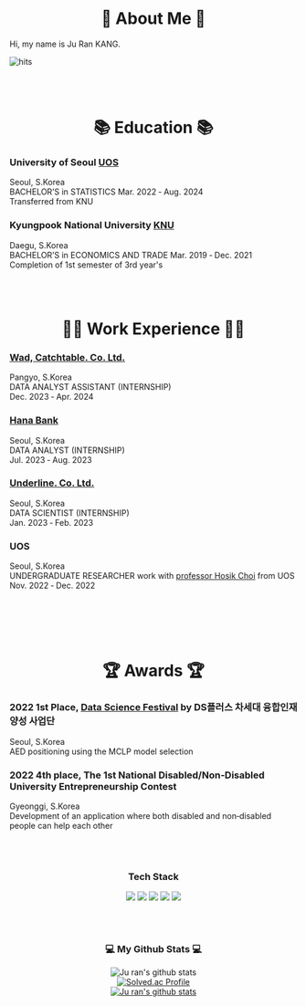 
<h1 align="center"> 
💬 About Me 💬
</h3>
Hi, my name is Ju Ran KANG.

![hits](https://hits.seeyoufarm.com/api/count/incr/badge.svg?url=https%3A%2F%2Fgithub.com%2F&edge_flat=false&title=hits)


 <br>
 <br>
<h1 align="center"> 
📚 Education 📚 </h3>
  

 ### University of Seoul [UOS](https://uos.ac.kr/main.do?epTicket=LOG)
  Seoul, S.Korea
  <br> BACHELOR’S in STATISTICS Mar. 2022 ‑ Aug. 2024
  <br> Transferred from KNU

  

### Kyungpook National University [KNU](https://knu.ac.kr/wbbs/wbbs/main/main.action)


  Daegu, S.Korea
  <br> BACHELOR’S in ECONOMICS AND TRADE Mar. 2019 ‑ Dec. 2021
  <br> Completion of 1st semester of 3rd year's
 

 <br>
 <br>
  
<h1 align="center"> 
👩‍💻 Work Experience 👩‍💻
</h3>

### **[Wad, Catchtable. Co. Ltd.](https://catchtable.career.greetinghr.com/)**
  Pangyo, S.Korea
  <br> DATA ANALYST ASSISTANT (INTERNSHIP) 
  <br> Dec. 2023 ‑ Apr. 2024


### **[Hana Bank](https://www.kebhana.com/)**
  Seoul, S.Korea
  <br> DATA ANALYST (INTERNSHIP) 
  <br> Jul. 2023 ‑ Aug. 2023
  
  
### **[Underline. Co. Ltd.](https://underlinekorea.com/)**
  Seoul, S.Korea
  <br> DATA SCIENTIST (INTERNSHIP) 
  <br> Jan. 2023 ‑ Feb. 2023

  
### **UOS**
  Seoul, S.Korea
  <br> UNDERGRADUATE RESEARCHER work with [professor Hosik Choi](https://www.uos.ac.kr/prof/1276) from UOS
  <br> Nov. 2022 ‑ Dec. 2022

  
 <br>
 <br>

  
  <br>
  <br>
<h1 align="center"> 
 🏆 Awards 🏆 
</h3>
  
### 2022  **1st Place**, [Data Science Festival](https://stat.cnu.ac.kr/_attach/image/editor_image/2022/11/YnNzCimHEISBZeFnoQex.png) by DS플러스 차세대 융합인재양성 사업단
  Seoul, S.Korea
  <br> AED positioning using the MCLP model selection

  
### 2022 **4th place**, The 1st National Disabled/Non‑Disabled University Entrepreneurship Contest 
  Gyeonggi, S.Korea
  <br>  Development of an application where both disabled and non‑disabled people can help each other
  
 <br>
 <br>
 
<h3 align="center"> Tech Stack </h3>
<p align="center">
  <img src="https://img.shields.io/badge/Python-3776AB?style=for-the-badge&logo=Python&logoColor=white">
  <img src="https://img.shields.io/badge/PyTorch-EE4C2C?style=for-the-badge&logo=PyTorch&logoColor=white">
  <img src="https://img.shields.io/badge/opencv-5C3EE8?style=for-the-badge&logo=opencv&logoColor=black">
  <img src="https://img.shields.io/badge/TensorFlow-FF6F00?style=for-the-badge&logo=TensorFlow&logoColor=white">
  <img src="https://img.shields.io/badge/scikit--learn-%23F7931E.svg?style=for-the-badge&logo=scikit-learn&logoColor=white">
</p>

 <br>
 <br>
 
<h3 align="center">💻 My Github Stats 💻</h3>
<div align="center">

![Ju ran's github stats](https://github-readme-stats.vercel.app/api?username=Jurannn&show_icons=true)
 <br>
 [![Solved.ac Profile](http://mazassumnida.wtf/api/v2/generate_badge?boj=ju2218)](https://solved.ac/ju2218/)
 <br>
[![Ju ran's github stats](https://github-readme-stats.vercel.app/api/top-langs/?username=Jurannn&show_icons=true&hide_border=true&title_color=004386&icon_color=004386&layout=compact)](https://github.com/Jurannn)


<!--
**Jurannn/Jurannn** is a ✨ _special_ ✨ repository because its `README.md` (this file) appears on your GitHub profile.

Here are some ideas to get you started:

- 🔭 I’m currently working on ...
- 🌱 I’m currently learning ...
- 👯 I’m looking to collaborate on ...
- 🤔 I’m looking for help with ...
- 💬 Ask me about ...
- 📫 How to reach me: ...
- 😄 Pronouns: ...
- ⚡ Fun fact: ...
-->
